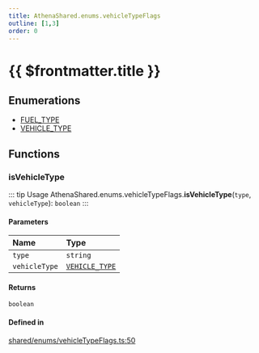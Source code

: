 ```yaml
---
title: AthenaShared.enums.vehicleTypeFlags
outline: [1,3]
order: 0
---
```


# {{ $frontmatter.title }}


## Enumerations

- [FUEL\_TYPE](../enums/shared_enums_vehicleTypeFlags_FUEL_TYPE.md)
- [VEHICLE\_TYPE](../enums/shared_enums_vehicleTypeFlags_VEHICLE_TYPE.md)

## Functions

### isVehicleType

::: tip Usage
AthenaShared.enums.vehicleTypeFlags.**isVehicleType**(`type`, `vehicleType`): `boolean`
:::

#### Parameters

| Name | Type |
| :------ | :------ |
| `type` | `string` |
| `vehicleType` | [`VEHICLE_TYPE`](../enums/shared_enums_vehicleTypeFlags_VEHICLE_TYPE.md) |

#### Returns

`boolean`

#### Defined in

[shared/enums/vehicleTypeFlags.ts:50](https://github.com/Stuyk/altv-athena/blob/6e181c5/src/core/shared/enums/vehicleTypeFlags.ts#L50)
